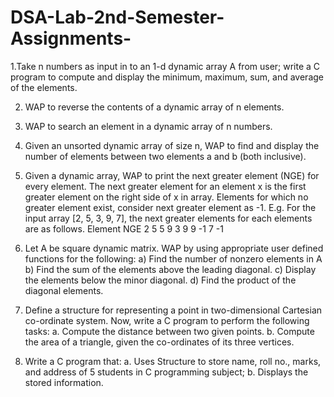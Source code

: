 # DSA-Lab-2nd-Semester-Assignments-



1.Take n numbers as input in to an 1-d dynamic array A from user; write a C program
to compute and display the minimum, maximum, sum, and average of the elements.

2. WAP to reverse the contents of a dynamic array of n elements.

3. WAP to search an element in a dynamic array of n numbers.

4. Given an unsorted dynamic array of size n, WAP to find and display the number of
elements between two elements a and b (both inclusive).

5. Given a dynamic array, WAP to print the next greater element (NGE) for every
element. The next greater element for an element x is the first greater element on the
right side of x in array. Elements for which no greater element exist, consider next
greater element as -1. E.g. For the input array [2, 5, 3, 9, 7], the next greater elements
for each elements are as follows.
Element NGE
2  5
5  9
3  9
9  -1
7  -1

6. Let A be square dynamic matrix. WAP by using appropriate user defined functions
for the following:
a) Find the number of nonzero elements in A
b) Find the sum of the elements above the leading diagonal.
c) Display the elements below the minor diagonal.
d) Find the product of the diagonal elements.

7. Define a structure for representing a point in two-dimensional Cartesian co-ordinate
system. Now, write a C program to perform the following tasks:
a. Compute the distance between two given points.
b. Compute the area of a triangle, given the co-ordinates of its three vertices.

8. Write a C program that:
a. Uses Structure to store name, roll no., marks, and address of 5 students in C
programming subject;
b. Displays the stored information.
